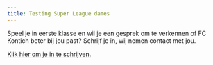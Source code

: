 ```yaml
---
title: Testing Super League dames
---
```


<Schrijf>Speel je in eerste klasse en wil je een gesprek om te verkennen of FC Kontich beter bij jou past? Schrijf je in, wij nemen contact met jou.</p>

<div> <a class="btn-block" href="https://forms.gle/9KPozcy5YU3fQMBu8" target="_blank" title="Klik hier om je in te schrijven.">Klik hier om je in te schrijven.</a></div><br>